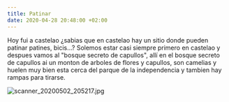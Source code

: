 ```yaml
---
title: Patinar
date: 2020-04-28 20:48:00 +02:00
---
```


Hoy fui a castelao ¿sabias que en castelao hay un sitio donde pueden patinar patines, bicis...? Solemos estar casi siempre primero en castelao y despues vamos al "bosque secreto de capullos", allí en el bosque secreto de capullos ai un monton de arboles de flores y capullos, son camelias y huelen muy bien esta cerca del parque de la independencia y tambien hay rampas para tirarse.

![scanner_20200502_205217.jpg](/uploads/scanner_20200502_205217.jpg)